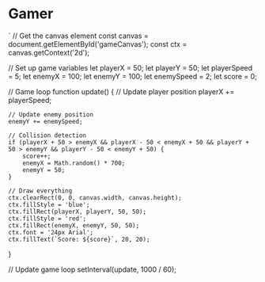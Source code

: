# Gamer

`
// Get the canvas element
const canvas = document.getElementById('gameCanvas');
const ctx = canvas.getContext('2d');

// Set up game variables
let playerX = 50;
let playerY = 50;
let playerSpeed = 5;
let enemyX = 100;
let enemyY = 100;
let enemySpeed = 2;
let score = 0;

// Game loop
function update() {
    // Update player position
    playerX += playerSpeed;

    // Update enemy position
    enemyY += enemySpeed;

    // Collision detection
    if (playerX + 50 > enemyX && playerX - 50 < enemyX + 50 && playerY + 50 > enemyY && playerY - 50 < enemyY + 50) {
        score++;
        enemyX = Math.random() * 700;
        enemyY = 50;
    }

    // Draw everything
    ctx.clearRect(0, 0, canvas.width, canvas.height);
    ctx.fillStyle = 'blue';
    ctx.fillRect(playerX, playerY, 50, 50);
    ctx.fillStyle = 'red';
    ctx.fillRect(enemyX, enemyY, 50, 50);
    ctx.font = '24px Arial';
    ctx.fillText(`Score: ${score}`, 20, 20);
}

// Update game loop
setInterval(update, 1000 / 60);
